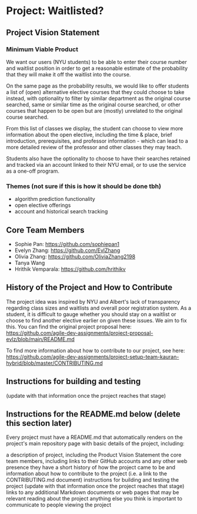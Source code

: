 # Project: Waitlisted?

## Project Vision Statement

### Minimum Viable Product
We want our users (NYU students) to be able to enter their course number and waitlist position in order to get a reasonable estimate of the probability that they will make it off the waitlist into the course.

On the same page as the probability results, we would like to offer students a list of (open) alternative elective courses that they could choose to take instead, with optionality to filter by similar department as the original course searched, same or similar time as the original course searched, or other courses that happen to be open but are (mostly) unrelated to the original course searched.

From this list of classes we display, the student can choose to view more information about the open elective, including the time & place, brief introduction, prerequisites, and professor information - which can lead to a more detailed review of the professor and other classes they may teach.

Students also have the optionality to choose to have their searches retained and tracked via an account linked to their NYU email, or to use the service as a one-off program.

### Themes  (not sure if this is how it should be done tbh)
- algorithm prediction functionality
- open elective offerings
- account and historical search tracking

## Core Team Members
- Sophie Pan: https://github.com/sophiepan1
- Evelyn Zhang: https://github.com/EvlZhang
- Olivia Zhang: https://github.com/OliviaZhang2198
- Tanya Wang
- Hrithik Vemparala: https://github.com/hrithikv

## History of the Project and How to Contribute
The project idea was inspired by NYU and Albert's lack of transparency regarding class sizes and waitlists and overall poor registration system.  As a student, it is difficult to gauge whether you should stay on a waitlist or choose to find another elective earlier on given these issues.  We aim to fix this.  You can find the original project proposal here: https://github.com/agile-dev-assignments/project-proposal-evlz/blob/main/README.md

To find more information about how to contribute to our project, see here: https://github.com/agile-dev-assignments/project-setup-team-kauran-hybrid/blob/master/CONTRIBUTING.md

## Instructions for building and testing
(update with that information once the project reaches that stage)

## Instructions for the README.md below (delete this section later)

Every project must have a README.md that automatically renders on the project's main repository page with basic details of the project, including:

a description of project, including the Product Vision Statement
the core team members, including links to their GitHub accounts and any other web presence they have
a short history of how the project came to be and information about how to contribute to the project (i.e. a link to the CONTRIBUTING.md document)
instructions for building and testing the project (update with that information once the project reaches that stage)
links to any additional Markdown documents or web pages that may be relevant reading about the project
anything else you think is important to communicate to people viewing the project


